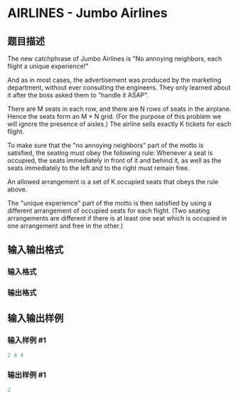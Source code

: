# AIRLINES - Jumbo Airlines

## 题目描述

The new catchphrase of Jumbo Airlines is "No annoying neighbors, each flight a unique experience!"

And as in most cases, the advertisement was produced by the marketing department, without ever consulting the engineers. They only learned about it after the boss asked them to "handle it ASAP".

There are M seats in each row, and there are N rows of seats in the airplane. Hence the seats form an M \* N grid. (For the purpose of this problem we will ignore the presence of aisles.) The airline sells exactly K tickets for each flight.

To make sure that the "no annoying neighbors" part of the motto is satisfied, the seating must obey the following rule: Whenever a seat is occupied, the seats immediately in front of it and behind it, as well as the seats immediately to the left and to the right must remain free.

An allowed arrangement is a set of K occupied seats that obeys the rule above.

The "unique experience" part of the motto is then satisfied by using a different arrangement of occupied seats for each flight. (Two seating arrangements are different if there is at least one seat which is occupied in one arrangement and free in the other.)

## 输入输出格式

### 输入格式

### 输出格式

## 输入输出样例

### 输入样例 #1

```cpp
2 4 4
```


### 输出样例 #1

```cpp
2
```


